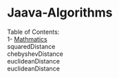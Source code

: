 # Jaava-Algorithms<br/>
Table of Contents:<br/>
1- [Mathmatics](https://github.com/Daham-Mustaf/Jaava-Algorithms/blob/main/src/main/java/mathmatics/Distance.java) <br/>
  squaredDistance <br/>
  chebyshevDistance <br/>
  euclideanDistance<br/>
  euclideanDistance<br/>

